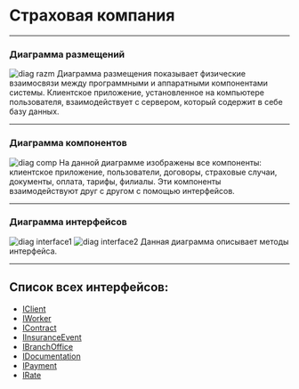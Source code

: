 # **Страховая компания**
***
### Диаграмма размещений
![diag razm](https://pp.userapi.com/c850532/v850532619/4b035/1T9gFdv1VBA.jpg)
Диаграмма размещения показывает физические взаимосвязи между программными и аппаратными компонентами системы. 
Клиентское приложение, установленное на компьютере пользователя, взаимодействует с сервером, 
который содержит в себе базу данных.
***
### Диаграмма компонентов
![diag comp](https://pp.userapi.com/c850532/v850532619/4b014/ylg7-eUDkwA.jpg)
На данной диаграмме изображены все компоненты: клиентское приложение, пользователи, договоры, страховые случаи, документы, оплата, тарифы, филиалы. Эти компоненты взаимодействуют друг с другом с помощью интерфейсов. 
***
### Диаграмма интерфейсов
![diag interface1](https://pp.userapi.com/c852020/v852020107/4fdc4/bPp8GK-Q4LM.jpg)
![diag interface2](https://pp.userapi.com/c852020/v852020107/4fdcd/o7TRTQhFVDU.jpg)
Данная диаграмма описывает методы интерфейса.

***
## **Список всех интерфейсов:**

+ [IClient]()
+ [IWorker]()
+ [IContract]()
+ [IInsuranceEvent]()
+ [IBranchOffice]()
+ [IDocumentation]()
+ [IPayment]()
+ [IRate]()

